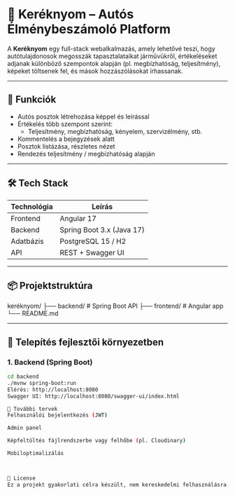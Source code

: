 # 🚗 Keréknyom – Autós Élménybeszámoló Platform

A **Keréknyom** egy full-stack webalkalmazás, amely lehetővé teszi, hogy autótulajdonosok megosszák tapasztalataikat járművükről, értékeléseket adjanak különböző szempontok alapján (pl. megbízhatóság, teljesítmény), képeket töltsenek fel, és mások hozzászólásokat írhassanak.

---

## 📸 Funkciók

- Autós posztok létrehozása képpel és leírással
- Értékelés több szempont szerint:
  - Teljesítmény, megbízhatóság, kényelem, szervizélmény, stb.
- Kommentelés a bejegyzések alatt
- Posztok listázása, részletes nézet
- Rendezés teljesítmény / megbízhatóság alapján

---

## 🛠️ Tech Stack

| Technológia       | Leírás                        |
|-------------------|-------------------------------|
| Frontend          | Angular 17                    |
| Backend           | Spring Boot 3.x (Java 17)     |
| Adatbázis         | PostgreSQL 15 / H2            |
| API               | REST + Swagger UI             |


---

## 📦 Projektstruktúra

keréknyom/
├── backend/ # Spring Boot API
├── frontend/ # Angular app
└── README.md


---

## 🚀 Telepítés fejlesztői környezetben

### 1. Backend (Spring Boot)

```bash
cd backend
./mvnw spring-boot:run
Elérés: http://localhost:8080
Swagger UI: http://localhost:8080/swagger-ui/index.html

🌱 További tervek
Felhasználói bejelentkezés (JWT)

Admin panel

Képfeltöltés fájlrendszerbe vagy felhőbe (pl. Cloudinary)

Mobiloptimalizálás



📄 License
Ez a projekt gyakorlati célra készült, nem kereskedelmi felhasználásra.
